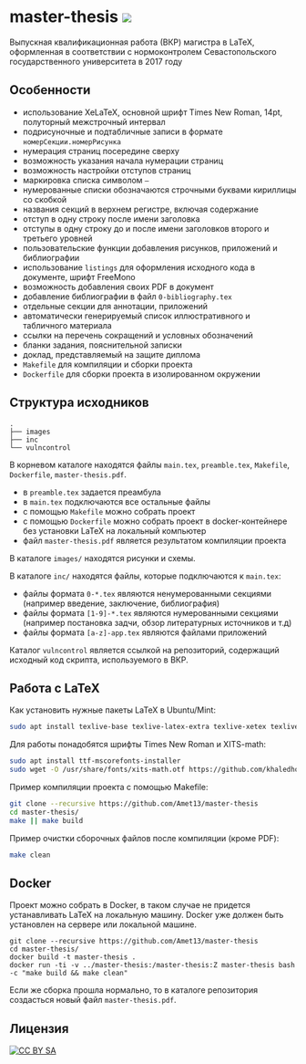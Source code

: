 master-thesis ![](https://travis-ci.org/Amet13/master-thesis.svg?branch=master)
=============
Выпускная квалификационная работа (ВКР) магистра в LaTeX, оформленная в соответствии с нормоконтролем Севастопольского государственного университета в 2017 году

Особенности
-----------
* использование XeLaTeX, основной шрифт Times New Roman, 14pt, полуторный межстрочный интервал
* подрисуночные и подтабличные записи в формате `номерСекции.номерРисунка`
* нумерация страниц посередине сверху
* возможность указания начала нумерации страниц
* возможность настройки отступов страниц
* маркировка списка символом `—`
* нумерованные списки обозначаются строчными буквами кириллицы со скобкой
* названия секций в верхнем регистре, включая содержание
* отступ в одну строку после имени заголовка
* отступы в одну строку до и после имени заголовков второго и третьего уровней
* пользовательские функции добавления рисунков, приложений и библиографии
* использование `listings` для оформления исходного кода в документе, шрифт FreeMono
* возможность добавления своих PDF в документ
* добавление библиографии в файл `0-bibliography.tex`
* отдельные секции для аннотации, приложений
* автоматически генерируемый список иллюстративного и табличного материала
* ссылки на перечень сокращений и условных обозначений
* бланки задания, пояснительной записки
* доклад, представляемый на защите диплома
* `Makefile` для компиляции и сборки проекта
* `Dockerfile` для сборки проекта в изолированном окружении

Структура исходников
--------------------
```
.
├── images
├── inc
└── vulncontrol
```

В корневом каталоге находятся файлы `main.tex`, `preamble.tex`, `Makefile`, `Dockerfile`, `master-thesis.pdf`.
* в `preamble.tex` задается преамбула
* в `main.tex` подключаются все остальные файлы
* с помощью `Makefile` можно собрать проект
* с помощью `Dockerfile` можно собрать проект в docker-контейнере без установки LaTeX на локальный компьютер
* файл `master-thesis.pdf` является результатом компиляции проекта

В каталоге `images/` находятся рисунки и схемы.

В каталоге `inc/` находятся файлы, которые подключаются к `main.tex`:
* файлы формата `0-*.tex` являются ненумерованными секциями (например введение, заключение, библиография)
* файлы формата `[1-9]-*.tex` являются нумерованными секциями (например постановка задчи, обзор литературных источников и т.д)
* файлы формата `[a-z]-app.tex` являются файлами приложений

Каталог `vulncontrol` является ссылкой на репозиторий, содержащий исходный код скрипта, используемого в ВКР.

Работа с LaTeX
--------------
Как установить нужные пакеты LaTeX в Ubuntu/Mint:
```bash
sudo apt install texlive-base texlive-latex-extra texlive-xetex texlive-lang-cyrillic latexmk texlive-fonts-extra texlive-math-extra
```

Для работы понадобятся шрифты Times New Roman и XITS-math:
```bash
sudo apt install ttf-mscorefonts-installer
sudo wget -O /usr/share/fonts/xits-math.otf https://github.com/khaledhosny/xits-math/raw/master/xits-math.otf && sudo fc-cache -f -v
```

Пример компиляции проекта с помощью Makefile:
```bash
git clone --recursive https://github.com/Amet13/master-thesis
cd master-thesis/
make || make build
```

Пример очистки сборочных файлов после компиляции (кроме PDF):
```bash
make clean
```

Docker
------
Проект можно собрать в Docker, в таком случае не придется устанавливать LaTeX на локальную машину.
Docker уже должен быть установлен на сервере или локальной машине.
```
git clone --recursive https://github.com/Amet13/master-thesis
cd master-thesis/
docker build -t master-thesis .
docker run -ti -v ../master-thesis:/master-thesis:Z master-thesis bash -c "make build && make clean"
```

Если же сборка прошла нормально, то в каталоге репозитория создасться новый файл `master-thesis.pdf`.

Лицензия
--------
[![CC BY SA](https://licensebuttons.net/l/by-sa/4.0/88x31.png)](http://creativecommons.org/licenses/by-sa/4.0/deed.ru)
